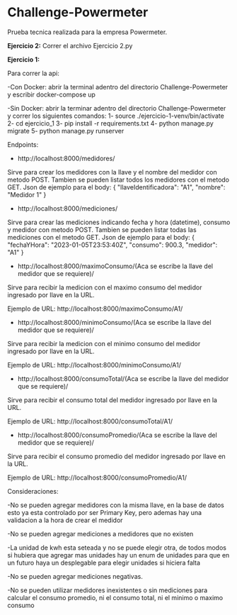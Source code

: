 # Challenge-Powermeter

Prueba tecnica realizada para la empresa Powermeter.

**Ejercicio 2:**
Correr el archivo Ejercicio 2.py

**Ejercicio 1:**

Para correr la api:

-Con Docker: abrir la terminal adentro del directorio Challenge-Powermeter y escribir docker-compose up


-Sin Docker: abrir la terminar adentro del directorio Challenge-Powermeter y correr los siguientes comandos:
1- source ./ejercicio-1-venv/bin/activate
2- cd ejercicio_1
3- pip install -r requirements.txt
4- python manage.py migrate
5- python manage.py runserver


Endpoints:
- http://localhost:8000/medidores/

Sirve para crear los medidores con la llave y el nombre del medidor con metodo POST.
Tambien se pueden listar todos los medidores con el metodo GET.
Json de ejemplo para el body:
{
        "llaveIdentificadora": "A1",
        "nombre": "Medidor 1"
}

- http://localhost:8000/mediciones/

Sirve para crear las mediciones indicando fecha y hora (datetime), consumo y medidor con metodo POST.
Tambien se pueden listar todas las mediciones con el metodo GET.
Json de ejemplo para el body:
{
        "fechaYHora": "2023-01-05T23:53:40Z",
        "consumo": 900.3,
        "medidor": "A1"
}

- http://localhost:8000/maximoConsumo/(Aca se escribe la llave del medidor que se requiere)/

Sirve para recibir la medicion con el maximo consumo del medidor ingresado por llave en la URL.

Ejemplo de URL: http://localhost:8000/maximoConsumo/A1/

- http://localhost:8000/minimoConsumo/(Aca se escribe la llave del medidor que se requiere)/

Sirve para recibir la medicion con el minimo consumo del medidor ingresado por llave en la URL.

Ejemplo de URL: http://localhost:8000/minimoConsumo/A1/

- http://localhost:8000/consumoTotal/(Aca se escribe la llave del medidor que se requiere)/

Sirve para recibir el consumo total del medidor ingresado por llave en la URL.

Ejemplo de URL: http://localhost:8000/consumoTotal/A1/

- http://localhost:8000/consumoPromedio/(Aca se escribe la llave del medidor que se requiere)/

Sirve para recibir el consumo promedio del medidor ingresado por llave en la URL.

Ejemplo de URL: http://localhost:8000/consumoPromedio/A1/


Consideraciones:

-No se pueden agregar medidores con la misma llave, en la base de datos esto ya esta controlado por ser Primary Key, pero ademas
hay una validacion a la hora de crear el medidor

-No se pueden agregar mediciones a medidores que no existen

-La unidad de kwh esta seteada y no se puede elegir otra, de todos modos si hubiera que agregar mas unidades hay un enum de 
unidades para que en un futuro haya un desplegable para elegir unidades si hiciera falta

-No se pueden agregar mediciones negativas.

-No se pueden utilizar medidores inexistentes o sin mediciones para calcular el consumo promedio, ni el consumo total, ni el minimo o maximo consumo
